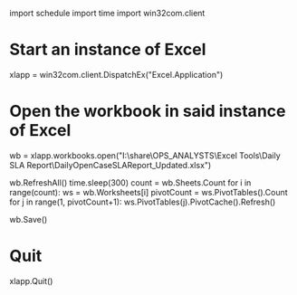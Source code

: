 import schedule
import time
import win32com.client
# Start an instance of Excel
xlapp = win32com.client.DispatchEx("Excel.Application")

# Open the workbook in said instance of Excel
wb = xlapp.workbooks.open("I:\\share\\OPS_ANALYSTS\\Excel Tools\\Daily SLA Report\\DailyOpenCaseSLAReport_Updated.xlsx")


wb.RefreshAll()
time.sleep(300)
count = wb.Sheets.Count
for i in range(count):
  ws = wb.Worksheets[i]
  pivotCount = ws.PivotTables().Count
  for j in range(1, pivotCount+1):
    ws.PivotTables(j).PivotCache().Refresh()

wb.Save()


# Quit
xlapp.Quit()
